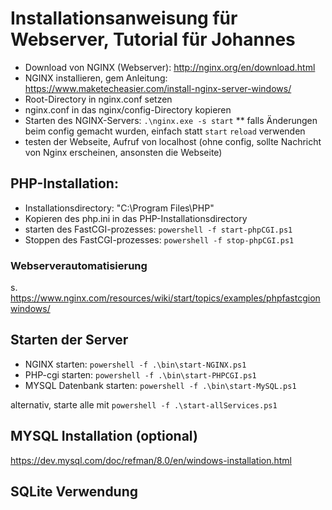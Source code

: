 # Installationsanweisung für Webserver, Tutorial für Johannes
* Download von NGINX (Webserver): http://nginx.org/en/download.html
* NGINX installieren, gem Anleitung: https://www.maketecheasier.com/install-nginx-server-windows/
* Root-Directory in nginx.conf setzen
* nginx.conf in das nginx/config-Directory kopieren
* Starten des NGINX-Servers: `.\nginx.exe -s start`
** falls Änderungen beim config gemacht wurden, einfach statt `start` `reload` verwenden
* testen der Webseite, Aufruf von localhost (ohne config, sollte Nachricht von Nginx erscheinen, ansonsten die Webseite)

## PHP-Installation: 
* Installationsdirectory: "C:\Program Files\PHP"
* Kopieren des php.ini in das PHP-Installationsdirectory 
* starten des FastCGI-prozesses: `powershell -f start-phpCGI.ps1`
* Stoppen des FastCGI-prozesses: `powershell -f stop-phpCGI.ps1`


### Webserverautomatisierung 
s. https://www.nginx.com/resources/wiki/start/topics/examples/phpfastcgionwindows/

## Starten der Server
* NGINX starten: `powershell -f .\bin\start-NGINX.ps1`
* PHP-cgi starten: `powershell -f .\bin\start-PHPCGI.ps1`
* MYSQL Datenbank starten: `powershell -f .\bin\start-MySQL.ps1`

alternativ, starte alle mit `powershell -f .\start-allServices.ps1`

## MYSQL Installation (optional)
https://dev.mysql.com/doc/refman/8.0/en/windows-installation.html

## SQLite Verwendung

